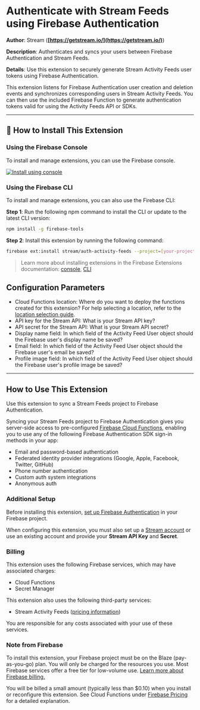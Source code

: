 # Authenticate with Stream Feeds using Firebase Authentication

**Author**: Stream (**[https://getstream.io/](https://getstream.io/)**)

**Description**: Authenticates and syncs your users between Firebase Authentication and Stream Feeds.

**Details**: Use this extension to securely generate Stream Activity Feeds user tokens using Firebase Authentication.

This extension listens for Firebase Authentication user creation and deletion events and synchronizes corresponding users in Stream Activity Feeds. You can then use the included Firebase Function to generate authentication tokens valid for using the Activity Feeds API or SDKs.

---

## 🧩 How to Install This Extension

### Using the Firebase Console

To install and manage extensions, you can use the Firebase console.

[![Install using console](https://www.gstatic.com/mobilesdk/210513_mobilesdk/install-extension.png "Install using console")][install-link]

[install-link]: https://console.firebase.google.com/project/_/extensions/install?ref=stream/auth-activity-feeds

### Using the Firebase CLI

To install and manage extensions, you can also use the Firebase CLI:

**Step 1**: Run the following npm command to install the CLI or update to the latest CLI version:

```bash
npm install -g firebase-tools
```

**Step 2**: Install this extension by running the following command:

```bash
firebase ext:install stream/auth-activity-feeds --project=[your-project-id]
```

> Learn more about installing extensions in the Firebase Extensions documentation:
> [console](https://firebase.google.com/docs/extensions/install-extensions?platform=console),
> [CLI](https://firebase.google.com/docs/extensions/install-extensions?platform=cli)

## Configuration Parameters

- Cloud Functions location: Where do you want to deploy the functions created for this extension? For help selecting a location, refer to the [location selection guide](https://firebase.google.com/docs/functions/locations).
- API key for the Stream API: What is your Stream API key?
- API secret for the Stream API: What is your Stream API secret?
- Display name field: In which field of the Activity Feed User object should the Firebase user's display name be saved?
- Email field: In which field of the Activity Feed User object should the Firebase user's email be saved?
- Profile image field: In which field of the Activity Feed User object should the Firebase user's profile image be saved?

---

## How to Use This Extension

Use this extension to sync a Stream Feeds project to Firebase Authentication.

Syncing your Stream Feeds project to Firebase Authentication gives you server-side access to pre-configured [Firebase Cloud Functions](https://firebase.google.com/docs/functions), enabling you to use any of the following Firebase Authentication SDK sign-in methods in your app:

- Email and password-based authentication
- Federated identity provider integrations (Google, Apple, Facebook, Twitter, GitHub)
- Phone number authentication
- Custom auth system integrations
- Anonymous auth

### Additional Setup

Before installing this extension, [set up Firebase Authentication](https://firebase.google.com/docs/auth) in your Firebase project.

When configuring this extension, you must also set up a [Stream account](https://getstream.io/try-for-free/) or use an existing account and provide your **Stream API Key** and **Secret**.

### Billing

This extension uses the following Firebase services, which may have associated charges:

- Cloud Functions
- Secret Manager

This extension also uses the following third-party services:

- Stream Activity Feeds ([pricing information](https://getstream.io/activity-feeds/pricing/))

You are responsible for any costs associated with your use of these services.

### Note from Firebase

To install this extension, your Firebase project must be on the Blaze (pay-as-you-go) plan. You will only be charged for the resources you use. Most Firebase services offer a free tier for low-volume use. [Learn more about Firebase billing.](https://firebase.google.com/pricing)

You will be billed a small amount (typically less than $0.10) when you install or reconfigure this extension. See Cloud Functions under [Firebase Pricing](https://firebase.google.com/pricing) for a detailed explanation.
